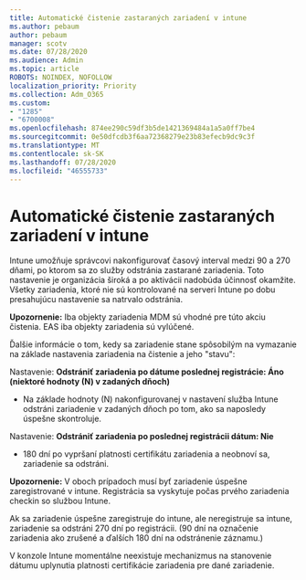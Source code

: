 ```yaml
---
title: Automatické čistenie zastaraných zariadení v intune
ms.author: pebaum
author: pebaum
manager: scotv
ms.date: 07/28/2020
ms.audience: Admin
ms.topic: article
ROBOTS: NOINDEX, NOFOLLOW
localization_priority: Priority
ms.collection: Adm_O365
ms.custom:
- "1285"
- "6700008"
ms.openlocfilehash: 874ee290c59df3b5de1421369484a1a5a0ff7be4
ms.sourcegitcommit: 0e50dfcdb3f6aa72368279e23b83efecb9dc9c3f
ms.translationtype: MT
ms.contentlocale: sk-SK
ms.lasthandoff: 07/28/2020
ms.locfileid: "46555733"
---
```

# <a name="automatic-cleanup-of-stale-devices-in-intune"></a>Automatické čistenie zastaraných zariadení v intune

Intune umožňuje správcovi nakonfigurovať časový interval medzi 90 a 270 dňami, po ktorom sa zo služby odstránia zastarané zariadenia. Toto nastavenie je organizácia široká a po aktivácii nadobúda účinnosť okamžite. Všetky zariadenia, ktoré nie sú kontrolované na serveri Intune po dobu presahujúcu nastavenie sa natrvalo odstránia.

**Upozornenie:** Iba objekty zariadenia MDM sú vhodné pre túto akciu čistenia. EAS iba objekty zariadenia sú vylúčené.

Ďalšie informácie o tom, kedy sa zariadenie stane spôsobilým na vymazanie na základe nastavenia zariadenia na čistenie a jeho "stavu":

Nastavenie: **Odstrániť zariadenia po dátume poslednej registrácie: Áno (niektoré hodnoty (N) v zadaných dňoch)**

- Na základe hodnoty (N) nakonfigurovanej v nastavení služba Intune odstráni zariadenie v zadaných dňoch po tom, ako sa naposledy úspešne skontroluje.

Nastavenie: **Odstrániť zariadenia po poslednej registrácii dátum: Nie**

- 180 dní po vypršaní platnosti certifikátu zariadenia a neobnoví sa, zariadenie sa odstráni.

**Upozornenie:** V oboch prípadoch musí byť zariadenie úspešne zaregistrované v intune. Registrácia sa vyskytuje počas prvého zariadenia checkin so službou Intune.

Ak sa zariadenie úspešne zaregistruje do intune, ale neregistruje sa intune, zariadenie sa odstráni 270 dní po registrácii. (90 dní na označenie zariadenia ako zrušené a ďalších 180 dní na odstránenie záznamu.)

V konzole Intune momentálne neexistuje mechanizmus na stanovenie dátumu uplynutia platnosti certifikácie zariadenia pre dané zariadenie.